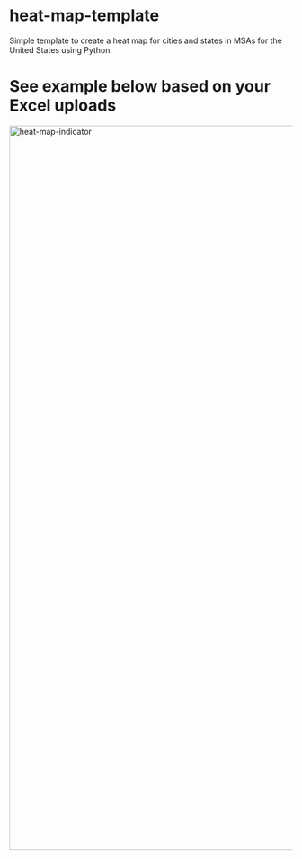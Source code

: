 # heat-map-template
Simple template to create a heat map for cities and states in MSAs for the United States using Python.

# See example below based on your Excel uploads
<img width="1290" alt="heat-map-indicator" src="https://github.com/user-attachments/assets/8705809a-446c-4d41-a9ab-214a63e908ff" />
